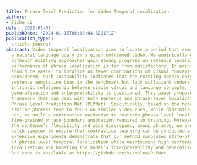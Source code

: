 ```yaml
---
title: Phrase-level Prediction for Video Temporal Localization
authors:
- Sizhe Li
date: '2022-01-01'
publishDate: '2024-01-15T06:08:04.320171Z'
publication_types:
- article-journal
abstract: Video temporal localization aims to locate a period that semantically matches
  a natural language query in a given untrimmed video. We empirically observe that
  although existing approaches gain steady progress on sentence localization, the
  performance of phrase localization is far from satisfactory. In principle, the phrase
  should be easier to localize as fewer combinations of visual concepts need to be
  considered; such incapability indicates that the existing models only capture the
  sentence annotation bias in the benchmark but lack sufficient understanding of the
  intrinsic relationship between simple visual and language concepts, thus the model
  generalization and interpretability is questioned. This paper proposes a unified
  framework that can deal with both sentence and phrase-level localization, namely
  Phrase Level Prediction Net (PLPNet). Specifically, based on the hypothesis that
  similar phrases tend to focus on similar video cues, while dissimilar ones should
  not, we build a contrastive mechanism to restrain phrase-level localization without
  fine-grained phrase boundary annotation required in training. Moreover, considering
  the sentence’s flexibility and wide discrepancy among phrases, we propose a clustering-based
  batch sampler to ensure that contrastive learning can be conducted efficiently.
  Extensive experiments demonstrate that our method surpasses state-of-the-art methods
  of phrase-level temporal localization while maintaining high performance in sentence
  localization and boosting the model’s interpretability and generalization capability.
  Our code is available at https://github.com/sizhelee/PLPNet.
---
```

